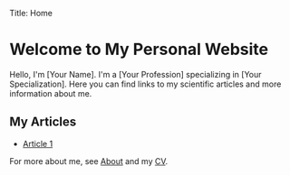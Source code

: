 Title: Home
# Welcome to My Personal Website

Hello, I'm [Your Name]. I'm a [Your Profession] specializing in [Your Specialization]. Here you can find links to my scientific articles and more information about me.

## My Articles

- [Article 1](articles/article1.md)

For more about me, see [About](about.md) and my [CV](cv.md).